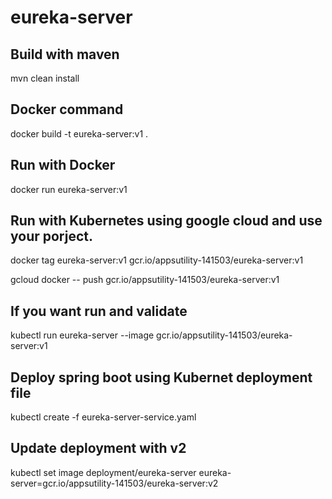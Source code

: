 # eureka-server

## Build with maven 
mvn clean install

## Docker command

docker build -t eureka-server:v1 .

## Run with Docker

docker run eureka-server:v1


## Run with Kubernetes  using google cloud and use your porject.


docker tag eureka-server:v1 gcr.io/appsutility-141503/eureka-server:v1

gcloud docker -- push gcr.io/appsutility-141503/eureka-server:v1

## If you want run and validate
kubectl run eureka-server --image gcr.io/appsutility-141503/eureka-server:v1  


## Deploy spring boot using Kubernet deployment file

kubectl create -f eureka-server-service.yaml	


## Update deployment with v2 

kubectl set image deployment/eureka-server eureka-server=gcr.io/appsutility-141503/eureka-server:v2



